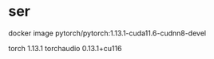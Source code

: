 # ser

docker image pytorch/pytorch:1.13.1-cuda11.6-cudnn8-devel

torch                  1.13.1
torchaudio             0.13.1+cu116

